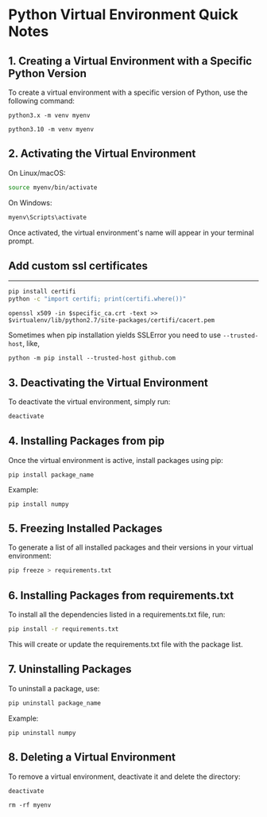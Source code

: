 # Python Virtual Environment Quick Notes

## 1. Creating a Virtual Environment with a Specific Python Version

To create a virtual environment with a specific version of Python, use the following command:

```
python3.x -m venv myenv
```

```
python3.10 -m venv myenv
```

## 2. Activating the Virtual Environment
On Linux/macOS:

```bash
source myenv/bin/activate
```

On Windows:
```bash
myenv\Scripts\activate
```

Once activated, the virtual environment's name will appear in your terminal prompt.

## Add custom ssl certificates
-----------------------------------
```bash
pip install certifi
python -c "import certifi; print(certifi.where())"
```
```
openssl x509 -in $specific_ca.crt -text >> $virtualenv/lib/python2.7/site-packages/certifi/cacert.pem
```

Sometimes when pip installation yields SSLError you need to use `--trusted-host`, like,

```
python -m pip install --trusted-host github.com
```

## 3. Deactivating the Virtual Environment
To deactivate the virtual environment, simply run:

```bash
deactivate
```

## 4. Installing Packages from pip
Once the virtual environment is active, install packages using pip:

```
pip install package_name
```
Example:
```
pip install numpy
```

## 5. Freezing Installed Packages
To generate a list of all installed packages and their versions in your virtual environment:

```bash
pip freeze > requirements.txt
```

## 6. Installing Packages from requirements.txt
To install all the dependencies listed in a requirements.txt file, run:

```bash
pip install -r requirements.txt
```

This will create or update the requirements.txt file with the package list.

## 7. Uninstalling Packages
To uninstall a package, use:

```bash
pip uninstall package_name
```
Example:

```
pip uninstall numpy
```

## 8. Deleting a Virtual Environment
To remove a virtual environment, deactivate it and delete the directory:

```bash
deactivate
```
```
rm -rf myenv
```
